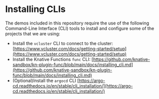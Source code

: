 # Installing CLIs

The demos included in this repository require the use of the following Command-Line Interface (CLI) tools to install and configure some of the projects that we are using: 

- Install the `vcluster` CLI to connect to the cluster: [https://www.vcluster.com/docs/getting-started/setup](https://www.vcluster.com/docs/getting-started/setup)
- Install the Knative Functions `func` CLI: [https://github.com/knative-sandbox/kn-plugin-func/blob/main/docs/installing_cli.md](https://github.com/knative-sandbox/kn-plugin-func/blob/main/docs/installing_cli.md)
- (Optional)Install the `argocd` CLI [https://argo-cd.readthedocs.io/en/stable/cli_installation/](https://argo-cd.readthedocs.io/en/stable/cli_installation/)

